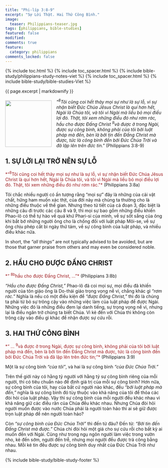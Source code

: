 ```yaml
---
title: "Phi-líp 3:8-9"
excerpt: "Sự Lời Thật. Hai Thứ Công Bình."
image:
  teaser: Philippians-teaser.jpg
tags: [philippians, bible-studies]
featured: false
modified:
comments: true
feature:
  category: philippians
comments_locked: false
---
```


{% include toc.html %}
{% include toc_spacer.html %}
{% include bible-study/philippians-study-notes-viet %}
{% include toc_spacer.html %}
{% include bible-study/bible-studies-Viet %}

{{ page.excerpt | markdownify }}

<div>
<p>
<img alt src="{{ site.url }}/assets/images/Philippians-teaser.jpg" style="border: 0px none; margin: 7px 15px 0px 0px; max-width: 100%; height: 148px; padding: 0px; float: left;">
<i>"<sup>8</sup>Tôi cũng coi hết thảy mọi sự như là sự lỗ, vì sự nhận biết Ðức Chúa Jêsus Christ là quí hơn hết, Ngài là Chúa tôi, và tôi vì Ngài mà liều bỏ mọi điều lợi đó. Thật, tôi xem những điều đó như rơm rác, hầu cho được Ðấng Christ <sup>9</sup>và được ở trong Ngài, được sự công bình, không phải của tôi bởi luật pháp mà đến, bèn là bởi tin đến Ðấng Christ mà được, tức là công bình đến bởi Ðức Chúa Trời và đã lập lên trên đức tin."</i> (Philippians 3:8-9)
</p>
</div>

## 1.  SỰ LỜI LẠI TRỞ NÊN SỰ LỖ  

<span style="color: rgb(159, 29, 33);">
*“<sup>8</sup>Tôi cũng coi hết thảy mọi sự như là sự lỗ, vì sự nhận biết Ðức Chúa Jêsus Christ là quí hơn hết, Ngài là Chúa tôi, và tôi vì Ngài mà liều bỏ mọi điều lợi đó. Thật, tôi xem những điều đó như rơm rác."*
</span> (Philippians 3:8a)

Tôi chắc nhiều người có ấn tượng rằng “mọi sự” đây là những của cải vật chất, hững ham muốn xác thịt, của đời này mà chúng ta thường cho là những điều thuộc về thế gian. Nhưng theo từ tiết của cả đoạn 3, đặc biệt là những câu đi trước các câu 8 và 9, thì mọi sự bao gồm những điều khiến Phao-lô có thể tự hào về quá khứ Phari-si của mình, về sự sốt sắng của ông khi bắt bớ những người ông cho là chống đối với luật pháp Môi-se, về sự ông chịu phép cắt bì ngày thứ tám, về sự công bình của luật pháp, và nhiều điều khác nữa.  

In short, the *“all things”* are not typically advised to be avoided, but are those that garner praise from others and may even be considered noble.

## 2. HẦU CHO ĐƯỢC ĐẤNG CHRIST    

<span style="color: rgb(159, 29, 33);">
*“ <sup>8b</sup>hầu cho được Ðấng Christ, ...”*
</span> (Philippians 3:8b)

*“Hầu cho được Đấng Christ,”* Phao-lô đã coi mọi sự, mọi điều đã khiến người của tôn giáo ông là Do-thái giáo trọng vọng nể vì, chẳng khác gì *“rơm rác.”* Nghĩa là nếu có một điều kiện để *“được Đấng Christ,”* thì đó là chúng ta phải từ bỏ sự trông cậy vào những việc làm của luật pháp để được Ngài. Những việc đó là những điều đem lại danh tiếng, sự trọng vọng nể vì, nhưng lại là điều ngăn trở chúng ta biết Chúa. Vì kẻ đến với Chúa thì không còn trông cậy vào điều gì khác để nhận được sự cứu rỗi.  

## 3. HAI THỨ CÔNG BÌNH

<span style="color: rgb(159, 29, 33);">
*“ ... <sup>9</sup>và được ở trong Ngài, được sự công bình, không phải của tôi bởi luật pháp mà đến, bèn là bởi tin đến Ðấng Christ mà được, tức là công bình đến bởi Ðức Chúa Trời và đã lập lên trên đức tin;”*
</span> (Philippians 3:9)

Một là sự công bình *“của tôi”*, và hai là sự công bình *“của Đức Chúa Trời.”*

Trên thế giới này có hằng tỷ người với hằng tỷ sự công bình riêng của mỗi người, thì có tiêu chuẩn nào để định giá trị của mỗi sự công bình? Hơn nữa, sự công bình của tôi, hay của bất cứ người nào khác, đều *“bởi luật pháp mà đến,”* nghĩa là sự công bình đó tùy thuộc vào khả năng của tôi để thỏa các đòi hỏi của luật pháp. Vậy thì sự công bình của mỗi người đều khác nhau vì khả năng giữ các điều răn của Chúa đều khác nhau. Nhưng Chúa đòi hỏi người muốn được vào nước Chúa phải là người toàn hảo thì ai sẽ giữ được trọn luật pháp để nên người toàn hảo?

Còn *“sự công bình của Đức Chúa Trời”* thì đến từ đâu? Đến từ: *“Bởi tin đến Đấng Christ mà được.”* Chúa chỉ  đòi hỏi một giá cho sự cứu rỗi cho bất kỳ ai muốn đến với Ngài. Cũng như trong ngụ ngôn người làm việc trong vườn nho, kẻ đến sớm, người đến trễ, nhưng mọi người đều được trả công bằng nhau. Mỗi kẻ tin đều được sự công bình duy nhất của Đức Chúa Trời như nhau.

{% include bible-study/bible-study-footer %}

